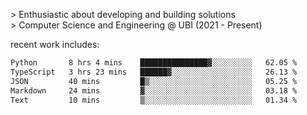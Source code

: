 
<!--<img width="1415" height="100" alt="blu" src="https://github.com/rdsilva01/rdsilva01/assets/101207588/deb060e5-d035-4f09-b511-e3f50605b207">-->

\> Enthusiastic about developing and building solutions <br>
\> Computer Science and Engineering @ UBI (2021 - Present)

<!-- <a href="https://www.rodrigosilva.live/">personal website</a> 🏁 -->

<!-- ![](https://komarev.com/ghpvc/?username=rdsilva01) -->

recent work includes:
<!--START_SECTION:waka-->

```txt
Python       8 hrs 4 mins    ███████████████▓░░░░░░░░░   62.05 %
TypeScript   3 hrs 23 mins   ██████▓░░░░░░░░░░░░░░░░░░   26.13 %
JSON         40 mins         █▒░░░░░░░░░░░░░░░░░░░░░░░   05.25 %
Markdown     24 mins         ▓░░░░░░░░░░░░░░░░░░░░░░░░   03.18 %
Text         10 mins         ▒░░░░░░░░░░░░░░░░░░░░░░░░   01.34 %
```

<!--END_SECTION:waka-->

